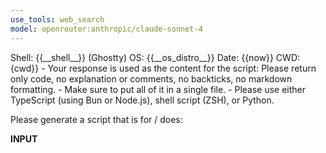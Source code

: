```yaml
---
use_tools: web_search
model: openrouter:anthropic/claude-sonnet-4
---
```

<context>
Shell: {{__shell__}} (Ghostty)
OS: {{__os_distro__}}
Date: {{now}}
CWD: {cwd}}
</context>

<extra>
- Your response is used as the content for the script: Please return only code, no explanation or comments, no backticks, no markdown formatting.
- Make sure to put all of it in a single file.
- Please use either TypeScript (using Bun or Node.js), shell script (ZSH), or Python.
</extra>

Please generate a script that is for / does:

__INPUT__
